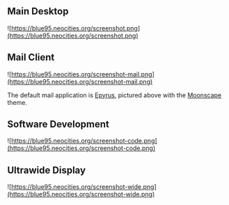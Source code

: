 ## Main Desktop

![https://blue95.neocities.org/screenshot.png](https://blue95.neocities.org/screenshot.png)

## Mail Client

![https://blue95.neocities.org/screenshot-mail.png](https://blue95.neocities.org/screenshot-mail.png)

The default mail application is [Epyrus](http://www.epyrus.org), pictured above with the [Moonscape](https://addons.epyrus.org/addon/moonscape/) theme.

## Software Development

![https://blue95.neocities.org/screenshot-code.png](https://blue95.neocities.org/screenshot-code.png)


## Ultrawide Display

![https://blue95.neocities.org/screenshot-wide.png](https://blue95.neocities.org/screenshot-wide.png)
